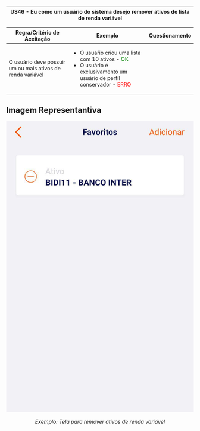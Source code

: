 <table>
    <thead>
        <tr>
            <th colspan="2" rowspan="2"> US46 - Eu como um usuário do sistema desejo remover ativos de lista de renda variável </th>
        </tr>        
    </thead>
</table>

<table>
    <thead>
        <tr>
            <th>Regra/Critério de Aceitação</th>
            <th>Exemplo</th>
            <th>Questionamento</th>
        </tr>        
    </thead>
    <tbody>
        <tr>
            <td>O usuário deve possuir um ou mais ativos de renda variável</td>
            <td>
                <ul>
                    <li> O usuaŕio criou uma lista com 10 ativos - <span style="color:green">OK</span></li>
                    <li>O usuário é exclusivamento um usuário de perfil conservador - <span style="color:red">ERRO</span></li>
                </ul>
            </td>
            <td>
                <ul>
                    <p align="center"></p>
                </ul>
            </td>
        </tr>
    </tbody>
</table>

## **Imagem Representantiva**
![US01](../../../img/gerenciar_rv.jpg)
<p align="center"><i>Exemplo: Tela para remover ativos de renda variável</i></p>